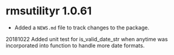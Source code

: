 # rmsutilityr 1.0.61

* Added a `NEWS.md` file to track changes to the package.

20181022 Added unit test for is_valid_date_str when anytime was incorporated into 
         function to handle more date formats.


